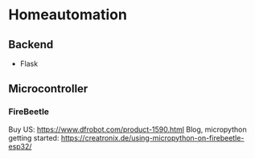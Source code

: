 # Homeautomation

## Backend

- Flask

## Microcontroller

### FireBeetle

Buy US: https://www.dfrobot.com/product-1590.html
Blog, micropython getting started: https://creatronix.de/using-micropython-on-firebeetle-esp32/

